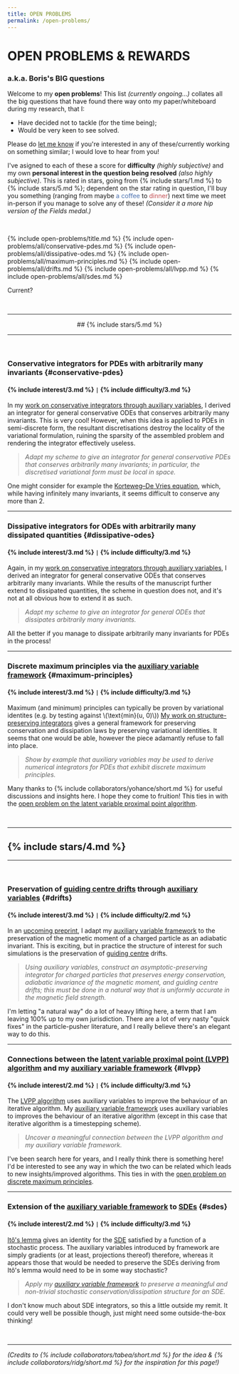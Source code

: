 ```yaml
---
title: OPEN PROBLEMS
permalink: /open-problems/
---
```


# OPEN PROBLEMS & REWARDS

### a.k.a. Boris's BIG questions

Welcome to my **open problems**!
This list *(currently ongoing...)* collates all the big questions that have found there way onto my paper/whiteboard during my research, that I:
- Have decided not to tackle (for the time being);
- Would be very keen to see solved.

Please do [let me know](https://www.maths.ox.ac.uk/user/10859/contact) if you're interested in any of these/currently working on something similar;
I would love to hear from you!

I've asigned to each of these a score for **difficulty** *(highly subjective)* and my own **personal interest in the question being resolved** *(also highly subjective)*.
This is rated in stars, going from {% include stars/1.md %} to {% include stars/5.md %};
dependent on the star rating in question, I'll buy you something (ranging from maybe <span style="color: #4C72B0;">a coffee</span> to <span style="color: #C44E52;">dinner</span>) next time we meet in-person if you manage to solve any of these!
*(Consider it a more hip version of the Fields medal.)*

<!-- (Intro)

(This is all stuff I'm not working on currently (got to keep the best ideas to myself))

(Contact me if you're working on/interested in any of these problems! I'd love to collab)

(What is this?)

(What are the rewards and how do I obtain them?)

(How do I rank hardness?)

(Reward options)

(Link to page on homepage)

(Link to open problems on other pages ("Related open problems")) -->

<br>

{% include open-problems/title.md %}
{% include open-problems/all/conservative-pdes.md %}
{% include open-problems/all/dissipative-odes.md %}
{% include open-problems/all/maximum-principles.md %}
{% include open-problems/all/drifts.md %}
{% include open-problems/all/lvpp.md %}
{% include open-problems/all/sdes.md %}

Current?

<br>

---

<div style="text-align: center;">
    ## {% include stars/5.md %}
</div>

---

<br>

### Conservative integrators for PDEs with arbitrarily many invariants {#conservative-pdes}

#### {% include interest/3.md %} <code>&#124;</code> {% include difficulty/3.md %}

In my [work on conservative integrators through auxiliary variables](/publications/sp-integrators/), I derived an integrator for general conservative ODEs that conserves arbitrarily many invariants.
This is very cool!
However, when this idea is applied to PDEs in semi-discrete form, the resultant discretisations destroy the locality of the variational formulation, ruining the sparsity of the assembled problem and rendering the integrator effectively useless.

> *Adapt my scheme to give an integrator for general conservative PDEs that conserves arbitrarily many invariants; in particular, the discretised variational form must be local in space.*

One might consider for example the [Korteweg–De Vries equation](https://en.wikipedia.org/wiki/Korteweg%E2%80%93De_Vries_equation), which, while having infinitely many invariants, it seems difficult to conserve any more than 2.

---

### Dissipative integrators for ODEs with arbitrarily many dissipated quantities {#dissipative-odes}

#### {% include interest/3.md %} <code>&#124;</code> {% include difficulty/3.md %}

Again, in my [work on conservative integrators through auxiliary variables](/publications/sp-integrators/), I derived an integrator for general conservative ODEs that conserves arbitrarily many invariants.
While the results of the manuscript further extend to dissipated quantities, the scheme in question does not, and it's not at all obvious how to extend it as such.

> *Adapt my scheme to give an integrator for general ODEs that dissipates arbitrarily many invariants.*

All the better if you manage to dissipate arbitrarily many invariants for PDEs in the process!

---

### Discrete maximum principles via the [auxiliary variable framework](/publications/sp-integrators/) {#maximum-principles}

#### {% include interest/3.md %} <code>&#124;</code> {% include difficulty/3.md %}

Maximum (and minimum) principles can typically be proven by variational identites (e.g. by testing against \\(\text{min}(u, 0)\\))
[My work on structure-preserving integrators](/publications/sp-integrators/) gives a general framework for preserving conservation and dissipation laws by preserving variational identities.
It seems that one would be able, however the piece adamantly refuse to fall into place.

> *Show by example that auxiliary variables may be used to derive numerical integrators for PDEs that exhibit discrete maximum principles.*

Many thanks to {% include collaborators/yohance/short.md %} for useful discussions and insights here.
I hope they come to fruition!
This ties in with the [open problem on the latent variable proximal point algorithm](#lvpp).

<br>

---

## {% include stars/4.md %}

---

<br>

### Preservation of [guiding centre drifts](https://en.wikipedia.org/wiki/Guiding_center) through [auxiliary variables](/publications/sp-integrators/) {#drifts}

#### {% include interest/3.md %} <code>&#124;</code> {% include difficulty/2.md %}

In an [upcoming preprint](/publications/ap-integrators/), I adapt my [auxiliary variable framework](/publications/sp-integrators/) to the preservation of the magnetic moment of a charged particle as an adiabatic invariant.
This is exciting, but in practice the structure of interest for such simulations is the preservation of [guiding centre](https://en.wikipedia.org/wiki/Guiding_center) drifts.

> *Using auxiliary variables, construct an asymptotic-preserving integrator for charged particles that preserves energy conservation, adiabatic invariance of the magnetic moment, and guiding centre drifts; this must be done in a natural way that is uniformly accurate in the magnetic field strength.*

I'm letting "a natural way" do a lot of heavy lifting here, a term that I am leaving 100% up to my own jurisdiction.
There are a lot of very nasty "quick fixes" in the particle-pusher literature, and I really believe there's an elegant way to do this.

---

### Connections between the [latent variable proximal point (LVPP) algorithm](https://doi.org/10.48550/arXiv.2503.05672) and my [auxiliary variable framework](/publications/sp-integrators/) {#lvpp}

#### {% include interest/2.md %} <code>&#124;</code> {% include difficulty/3.md %}

The [LVPP algorithm](https://doi.org/10.48550/arXiv.2503.05672) uses auxiliary variables to improve the behaviour of an iterative algorithm.
My [auxiliary variable framework](/publications/sp-integrators/) uses auxiliary variables to improves the behaviour of an iterative algorithm (except in this case that iterative algorithm is a timestepping scheme).

> *Uncover a meaningful connection between the LVPP algorithm and my auxiliary variable framework.*

I've been search here for years, and I really think there is something here!
I'd be interested to see any way in which the two can be related which leads to new insights/improved algorithms.
This ties in with the [open problem on discrete maximum principles](#maximum-principles).

---

### Extension of the [auxiliary variable framework](/publications/sp-integrators/) to [SDEs](https://en.wikipedia.org/wiki/Stochastic_differential_equation) {#sdes}

#### {% include interest/2.md %} <code>&#124;</code> {% include difficulty/3.md %}

[Itô's lemma](https://en.wikipedia.org/wiki/It%C3%B4%27s_lemma) gives an identity for the [SDE](https://en.wikipedia.org/wiki/Stochastic_differential_equation) satisfied by a function of a stochastic process.
The auxiliary variables introduced by framework are simply gradients (or at least, projections thereof) therefore, whereas it appears those that would be needed to preserve the SDEs deriving from Itô's lemma would need to be in some way stochastic?

> *Apply my [auxiliary variable framework](/publications/sp-integrators/) to preserve a meaningful and non-trivial stochastic conservation/dissipation structure for an SDE.*

I don't know much about SDE integrators, so this a little outside my remit.
It could very well be possible though, just might need some outside-the-box thinking!

<br>

<!-- ---

## {% include stars/3.md %}

---

<br>

### Extension of the [auxiliary variable framework](/publications/sp-integrators/) to general adiabatic invariants

#### {% include interest/3.md %} <code>&#124;</code> {% include difficulty/1.md %} {#adiabatic}

---

### Superconvergence

#### {% include interest/2.md %} <code>&#124;</code> {% include difficulty/2.md %}

---

### Projection of u in MHD

#### {% include interest/2.md %} <code>&#124;</code> {% include difficulty/2.md %}

---

### Non-collocation RK methods

#### {% include interest/2.md %} <code>&#124;</code> {% include difficulty/2.md %}

<br>

---

## {% include stars/2.md %}

---

<br>

### Viscoelastic (Oldroyd-B)/Matrix-valued problems

#### {% include interest/2.md %} <code>&#124;</code> {% include difficulty/1.md %}

---

### Application to delay DEs

#### {% include interest/2.md %} <code>&#124;</code> {% include difficulty/1.md %}

---

### Hamiltonian systems in Lie groups

#### {% include interest/1.md %} <code>&#124;</code> {% include difficulty/2.md %}

---

### Proof of exponential decay

#### {% include interest/1.md %} <code>&#124;</code> {% include difficulty/2.md %}

<br>

---

## {% include stars/1.md %}

---

<br>

### Model order reduction

#### {% include interest/1.md %} <code>&#124;</code> {% include difficulty/1.md %}

---

### Compressible MHD

#### {% include interest/1.md %} <code>&#124;</code> {% include difficulty/1.md %} -->

---

*(Credits to {% include collaborators/tabea/short.md %} for the idea & {% include collaborators/ridg/short.md %} for the inspiration for this page!)*

<!-- ---

To add:

- Existence for comp. NS
- Preconditioners -->
